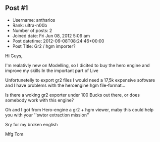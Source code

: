 ## Post #1
- Username: antharios
- Rank: ultra-n00b
- Number of posts: 2
- Joined date: Fri Jun 08, 2012 5:09 am
- Post datetime: 2012-06-08T08:24:46+00:00
- Post Title: Gr2 / hgm importer?

Hi Guys,

I'm realativly new on Modelling, so I dicited to buy the hero engine and improve my skills
In the important part of Live   

Unfortunetelly to export gr2 files I would need a 17,5k expensive software and I have 
problems with the heroengine hgm file-format... 

Is there a woking gr2 exporter under 100 Bucks out there, or does somebody work
with this engine?


Oh and I got from Hero-engine a gr2 + hgm viewer, maby this could help you with your ''swtor 
extraction mission''   

Sry for my broken english

Mfg Tom
